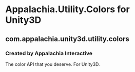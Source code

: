 # Appalachia.Utility.Colors for Unity3D
## com.appalachia.unity3d.utility.colors
### Created by Appalachia Interactive

The color API that you deserve.  For Unity3D.